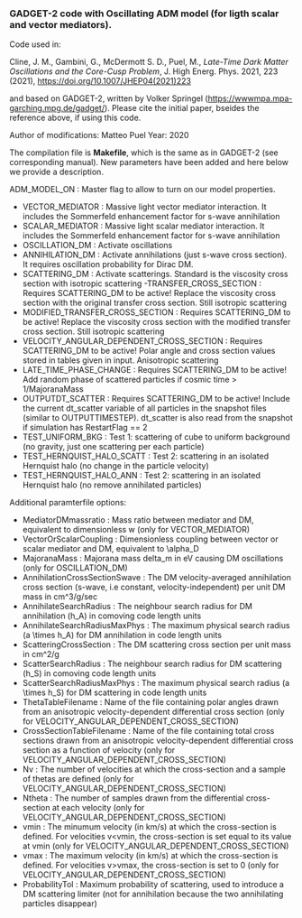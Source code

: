 ### GADGET-2 code with Oscillating ADM model (for ligth scalar and vector mediators). 

Code used in:

Cline, J. M., Gambini, G., McDermott S. D., Puel, M., *Late-Time Dark Matter Oscillations and the Core-Cusp Problem*, J. High Energ. Phys. 2021, 223 (2021), https://doi.org/10.1007/JHEP04(2021)223

and based on GADGET-2, written by Volker Springel (https://wwwmpa.mpa-garching.mpg.de/gadget/). Please cite the initial paper, bseides the reference above, if using this code.

Author of modifications: Matteo Puel
Year: 2020


The compilation file is **Makefile**, which is the same as in GADGET-2 (see corresponding manual). New parameters have been added and here below we provide a description.

ADM_MODEL_ON : Master flag to allow to turn on our model properties.
- VECTOR_MEDIATOR : Massive light vector mediator interaction. It includes the Sommerfeld enhancement factor for s-wave annihilation
- SCALAR_MEDIATOR : Massive light scalar mediator interaction. It includes the Sommerfeld enhancement factor for s-wave annihilation
- OSCILLATION_DM : Activate oscillations
- ANNIHILATION_DM : Activate annihilations (just s-wave cross section). It requires oscillation probability for Dirac DM. 
- SCATTERING_DM : Activate scatterings. Standard is the viscosity cross section with isotropic scattering
-TRANSFER_CROSS_SECTION : Requires SCATTERING_DM to be active! Replace the viscosity cross section with the original transfer cross section. Still isotropic scattering
- MODIFIED_TRANSFER_CROSS_SECTION : Requires SCATTERING_DM to be active! Replace the viscosity cross section with the modified transfer cross section. Still isotropic scattering
- VELOCITY_ANGULAR_DEPENDENT_CROSS_SECTION : Requires SCATTERING_DM to be active! Polar angle and cross section values stored in tables given in input. Anisotropic scattering
- LATE_TIME_PHASE_CHANGE : Requires SCATTERING_DM to be active! Add random phase of scattered particles if cosmic time > 1/MajoranaMass
- OUTPUTDT_SCATTER : Requires SCATTERING_DM to be active! Include the current dt_scatter variable of all particles in the snapshot files (similar to OUTPUTTIMESTEP). dt_scatter is also read from the snapshot if simulation has RestartFlag == 2
- TEST_UNIFORM_BKG : Test 1: scattering of cube to uniform background (no gravity, just one scattering per each particle)
- TEST_HERNQUIST_HALO_SCATT : Test 2: scattering in an isolated Hernquist halo (no change in the particle velocity)
- TEST_HERNQUIST_HALO_ANN : Test 2: scattering in an isolated Hernquist halo (no remove annihilated particles)


Additional paramterfile options:
- MediatorDMmassratio : Mass ratio between mediator and DM, equivalent to dimensionless w (only for VECTOR_MEDIATOR)
- VectorOrScalarCoupling : Dimensionless coupling between vector or scalar mediator and DM, equivalent to \alpha_D
- MajoranaMass : Majorana mass delta_m in eV causing DM oscillations (only for OSCILLATION_DM)
- AnnihilationCrossSectionSwave : The DM velocity-averaged annihilation cross section (s-wave, i.e constant, velocity-independent) per unit DM mass in cm^3/g/sec
- AnnihilateSearchRadius : The neighbour search radius for DM annihilation (h_A) in comoving code length units
- AnnihilateSearchRadiusMaxPhys : The maximum physical search radius (a \times h_A) for DM annihilation in code length units
- ScatteringCrossSection : The DM scattering cross section per unit mass in cm^2/g
- ScatterSearchRadius : The neighbour search radius for DM scattering (h_S) in comoving code length units
- ScatterSearchRadiusMaxPhys : The maximum physical search radius (a \times h_S) for DM scattering in code length units
- ThetaTableFilename : Name of the file containing polar angles drawn from an anisotropic velocity-dependent differential cross section (only for VELOCITY_ANGULAR_DEPENDENT_CROSS_SECTION)
- CrossSectionTableFilename : Name of the file containing total cross sections drawn from an anisotropic velocity-dependent differential cross section as a function of velocity (only for VELOCITY_ANGULAR_DEPENDENT_CROSS_SECTION)
- Nv : The number of velocities at which the cross-section and a sample of thetas are defined (only for VELOCITY_ANGULAR_DEPENDENT_CROSS_SECTION)
- Ntheta : The number of samples drawn from the differential cross-section at each velocity (only for VELOCITY_ANGULAR_DEPENDENT_CROSS_SECTION)
- vmin : The minumum velocity (in km/s) at which the cross-section is defined. For velocities v<vmin, the cross-section is set equal to its value at vmin (only for VELOCITY_ANGULAR_DEPENDENT_CROSS_SECTION)
- vmax : The maximum velocity (in km/s) at which the cross-section is defined. For velocities v>vmax, the cross-section is set to 0 (only for VELOCITY_ANGULAR_DEPENDENT_CROSS_SECTION)
- ProbabilityTol : Maximum probability of scattering, used to introduce a DM scattering limiter (not for annihilation because the two annihilating particles disappear)

